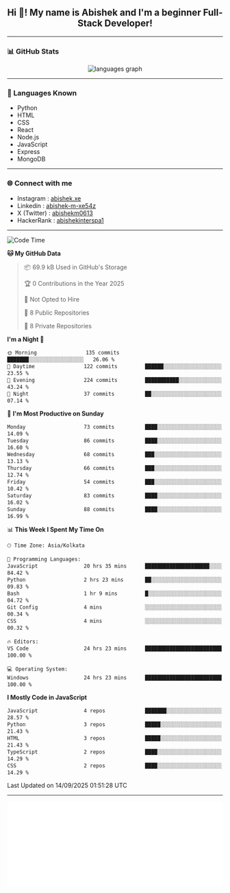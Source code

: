 <h2 align="center">Hi 👋! My name is <b>Abishek</b> and I'm a beginner Full-Stack Developer!</h2>

---

### 📊 GitHub Stats

<div align="center">
  <img src="https://github-readme-stats.vercel.app/api/top-langs/?username=Abishek-Web-Co&theme=react&show_icons=true&hide_border=true&layout=compact" height="150" alt="languages graph" />
</div>

---

### 🧠 Languages Known

- Python  
- HTML  
- CSS  
- React  
- Node.js  
- JavaScript
- Express
- MongoDB

---


### 🌐 Connect with me

- Instagram   : [abishek.xe](https://www.instagram.com/abishek.xe/)
- Linkedin    : [abishek-m-xe54z](https://www.linkedin.com/in/abishek-m-xe54z/)
- X (Twitter) : [abishekm0613](https://x.com/abishekm0613)
- HackerRank  : [abishekinterspa1](https://www.hackerrank.com/profile/abishekinterspa1)

---

<!--START_SECTION:waka-->
![Code Time](http://img.shields.io/badge/Code%20Time-170%20hrs%2038%20mins-blue)

**🐱 My GitHub Data** 

> 📦 69.9 kB Used in GitHub's Storage 
 > 
> 🏆 0 Contributions in the Year 2025
 > 
> 🚫 Not Opted to Hire
 > 
> 📜 8 Public Repositories 
 > 
> 🔑 8 Private Repositories 
 > 
**I'm a Night 🦉** 

```text
🌞 Morning                135 commits         ███████░░░░░░░░░░░░░░░░░░   26.06 % 
🌆 Daytime                122 commits         ██████░░░░░░░░░░░░░░░░░░░   23.55 % 
🌃 Evening                224 commits         ███████████░░░░░░░░░░░░░░   43.24 % 
🌙 Night                  37 commits          ██░░░░░░░░░░░░░░░░░░░░░░░   07.14 % 
```
📅 **I'm Most Productive on Sunday** 

```text
Monday                   73 commits          ████░░░░░░░░░░░░░░░░░░░░░   14.09 % 
Tuesday                  86 commits          ████░░░░░░░░░░░░░░░░░░░░░   16.60 % 
Wednesday                68 commits          ███░░░░░░░░░░░░░░░░░░░░░░   13.13 % 
Thursday                 66 commits          ███░░░░░░░░░░░░░░░░░░░░░░   12.74 % 
Friday                   54 commits          ███░░░░░░░░░░░░░░░░░░░░░░   10.42 % 
Saturday                 83 commits          ████░░░░░░░░░░░░░░░░░░░░░   16.02 % 
Sunday                   88 commits          ████░░░░░░░░░░░░░░░░░░░░░   16.99 % 
```


📊 **This Week I Spent My Time On** 

```text
🕑︎ Time Zone: Asia/Kolkata

💬 Programming Languages: 
JavaScript               20 hrs 35 mins      █████████████████████░░░░   84.42 % 
Python                   2 hrs 23 mins       ██░░░░░░░░░░░░░░░░░░░░░░░   09.83 % 
Bash                     1 hr 9 mins         █░░░░░░░░░░░░░░░░░░░░░░░░   04.72 % 
Git Config               4 mins              ░░░░░░░░░░░░░░░░░░░░░░░░░   00.34 % 
CSS                      4 mins              ░░░░░░░░░░░░░░░░░░░░░░░░░   00.32 % 

🔥 Editors: 
VS Code                  24 hrs 23 mins      █████████████████████████   100.00 % 

💻 Operating System: 
Windows                  24 hrs 23 mins      █████████████████████████   100.00 % 
```

**I Mostly Code in JavaScript** 

```text
JavaScript               4 repos             ███████░░░░░░░░░░░░░░░░░░   28.57 % 
Python                   3 repos             █████░░░░░░░░░░░░░░░░░░░░   21.43 % 
HTML                     3 repos             █████░░░░░░░░░░░░░░░░░░░░   21.43 % 
TypeScript               2 repos             ████░░░░░░░░░░░░░░░░░░░░░   14.29 % 
CSS                      2 repos             ████░░░░░░░░░░░░░░░░░░░░░   14.29 % 
```




 Last Updated on 14/09/2025 01:51:28 UTC
<!--END_SECTION:waka-->

---

<div align="center">
  <a href="https://abish-file.web.app/" target="_blank" rel="noopener noreferrer"><img height="200" src="pic.png" alt="Profile Picture" /></a>
</div>

